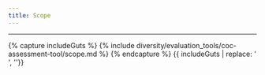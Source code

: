 ```yaml
---
title: Scope
---
```


<hr>

{% capture includeGuts %}
{% include diversity/evaluation_tools/coc-assessment-tool/scope.md %}
{% endcapture %}
{{ includeGuts | replace: '    ', ''}}
